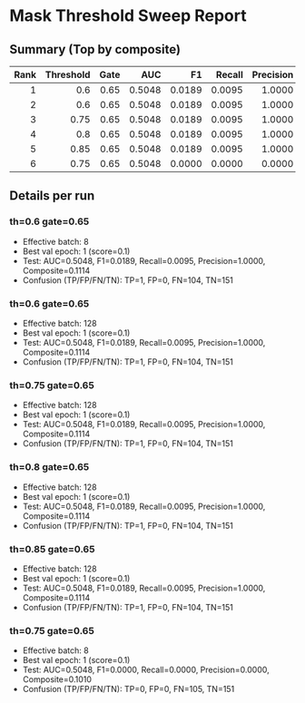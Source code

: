# Mask Threshold Sweep Report

## Summary (Top by composite)

| Rank | Threshold | Gate | AUC | F1 | Recall | Precision | Composite | Run Dir |
|---:|---:|---:|---:|---:|---:|---:|---:|:--|
| 1 | 0.6 | 0.65 | 0.5048 | 0.0189 | 0.0095 | 1.0000 | 0.1114 | /home/user/projects/train/model/long_window/CNN_BiLSTM/result_mask_sweep/run_01/01 |
| 2 | 0.6 | 0.65 | 0.5048 | 0.0189 | 0.0095 | 1.0000 | 0.1114 | /home/user/projects/train/model/long_window/CNN_BiLSTM/result_mask_sweep/run_01/02 |
| 3 | 0.75 | 0.65 | 0.5048 | 0.0189 | 0.0095 | 1.0000 | 0.1114 | /home/user/projects/train/model/long_window/CNN_BiLSTM/result_mask_sweep/run_02/02 |
| 4 | 0.8 | 0.65 | 0.5048 | 0.0189 | 0.0095 | 1.0000 | 0.1114 | /home/user/projects/train/model/long_window/CNN_BiLSTM/result_mask_sweep/run_03/01 |
| 5 | 0.85 | 0.65 | 0.5048 | 0.0189 | 0.0095 | 1.0000 | 0.1114 | /home/user/projects/train/model/long_window/CNN_BiLSTM/result_mask_sweep/run_04/01 |
| 6 | 0.75 | 0.65 | 0.5048 | 0.0000 | 0.0000 | 0.0000 | 0.1010 | /home/user/projects/train/model/long_window/CNN_BiLSTM/result_mask_sweep/run_02/01 |

## Details per run

### th=0.6 gate=0.65

- Effective batch: 8
- Best val epoch: 1 (score=0.1)
- Test: AUC=0.5048, F1=0.0189, Recall=0.0095, Precision=1.0000, Composite=0.1114
- Confusion (TP/FP/FN/TN): TP=1, FP=0, FN=104, TN=151

### th=0.6 gate=0.65

- Effective batch: 128
- Best val epoch: 1 (score=0.1)
- Test: AUC=0.5048, F1=0.0189, Recall=0.0095, Precision=1.0000, Composite=0.1114
- Confusion (TP/FP/FN/TN): TP=1, FP=0, FN=104, TN=151

### th=0.75 gate=0.65

- Effective batch: 128
- Best val epoch: 1 (score=0.1)
- Test: AUC=0.5048, F1=0.0189, Recall=0.0095, Precision=1.0000, Composite=0.1114
- Confusion (TP/FP/FN/TN): TP=1, FP=0, FN=104, TN=151

### th=0.8 gate=0.65

- Effective batch: 128
- Best val epoch: 1 (score=0.1)
- Test: AUC=0.5048, F1=0.0189, Recall=0.0095, Precision=1.0000, Composite=0.1114
- Confusion (TP/FP/FN/TN): TP=1, FP=0, FN=104, TN=151

### th=0.85 gate=0.65

- Effective batch: 128
- Best val epoch: 1 (score=0.1)
- Test: AUC=0.5048, F1=0.0189, Recall=0.0095, Precision=1.0000, Composite=0.1114
- Confusion (TP/FP/FN/TN): TP=1, FP=0, FN=104, TN=151

### th=0.75 gate=0.65

- Effective batch: 8
- Best val epoch: 1 (score=0.1)
- Test: AUC=0.5048, F1=0.0000, Recall=0.0000, Precision=0.0000, Composite=0.1010
- Confusion (TP/FP/FN/TN): TP=0, FP=0, FN=105, TN=151


